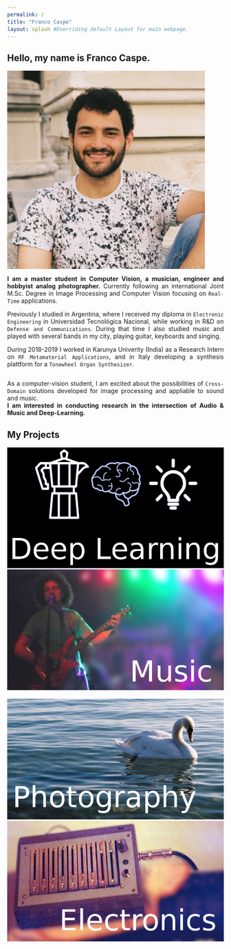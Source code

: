 ```yaml
---
permalink: /
title: "Franco Caspe"
layout: splash #Overriding default Layout for main webpage.
---
```


## Hello, my name is Franco Caspe.

<div style="display:flex; align-items:flex-start; flex-wrap:wrap; justify-content:left"> 
	<img style="padding-right:30px" src="/assets/images/fran.jpg" width="460px/">
	<div style="min-width:30px; max-width: 770px;flex-shrink:1">
	<p align="justify"><b>I am a master student in Computer Vision, a musician, engineer and hobbyist analog photographer.</b>
    Currently following an international Joint M.Sc. Degree in Image Processing and Computer Vision focusing on <code>Real-Time</code> applications.
    </p>
    <p align="justify"> 
    Previously I studied in Argentina, where I received my diploma in <code>Electronic Engineering</code> in Universidad Tecnológica Nacional, while working in R&D on <code>Defense and Communications</code>.
    During that time I also studied music and played with several bands in my city, playing guitar, keyboards and singing.</p>
    <p align="justify"> 
    During 2018-2019 I worked in Karunya Univerity (India) as a Research Intern on <code>RF Metamaterial Applications</code>,
    and in Italy developing a synthesis plattform for a <code>Tonewheel Organ Synthesizer</code>.
    </p>

</div>

<div markdown="1">
<p align="justify">
As a computer-vision student, I am excited about the possibilities of <code>Cross-Domain</code> solutions developed for image processing and appliable to sound and music.
<br/>
<b>I am interested in conducting research in the intersection of Audio & Music and Deep-Learning.</b>
</p>


## My Projects

<div style="display:flex; align-items:flex-start; flex-wrap:wrap; justify-content:left"> 
    <a href="/deeplearning/">
    <img style="padding-right:30px" src="/assets/images/banners/dl_t.jpg" width="600px/">
    </a>
    <a href="/music/">
    <img style="padding-right:30px" src="/assets/images/banners/music_t.jpg" width="600px/">
    </a>
</div>
<br/>
<div style="display:flex; align-items:flex-start; flex-wrap:wrap; justify-content:left"> 
	<a href="/photography">
    <img style="padding-right:30px" src="/assets/images/banners/photography_t.jpg" width="600px/">
    </a>
    <a href="/electronics/">
    <img style="padding-right:30px" src="/assets/images/banners/electronics_t.jpg" width="600px/">	
    </a>
</div>
